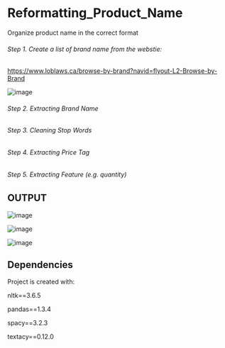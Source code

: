 # Reformatting_Product_Name
Organize product name in the correct format
  
###### Step 1. Create a list of brand name from the webstie: 
  
  https://www.loblaws.ca/browse-by-brand?navid=flyout-L2-Browse-by-Brand
  
  ![image](https://user-images.githubusercontent.com/66462812/157021379-2e60d89d-e0c0-4249-8de1-32a4bf17551e.png)
###### Step 2. Extracting Brand Name

###### Step 3. Cleaning Stop Words

###### Step 4. Extracting Price Tag

###### Step 5. Extracting Feature (e.g. quantity)

## OUTPUT
  ![image](https://user-images.githubusercontent.com/66462812/157100380-815ae5f0-6862-492a-b068-de275ba73019.png)
  
  ![image](https://user-images.githubusercontent.com/66462812/157100058-4159bab2-e439-47e3-a9a9-b0db96ae1a9f.png)
  
  ![image](https://user-images.githubusercontent.com/66462812/157100427-db9a8b75-aa7c-4933-9639-cbace567bcaa.png)
  
## Dependencies

  Project is created with:

  nltk==3.6.5
  
  pandas==1.3.4
  
  spacy==3.2.3
  
  textacy==0.12.0
  
  


  
  

